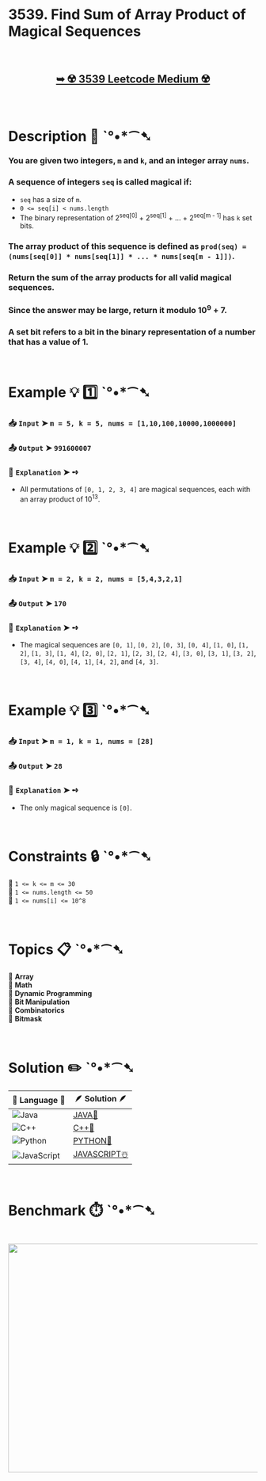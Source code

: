 # 3539. Find Sum of Array Product of Magical Sequences

</br>

<h2 align="center"> 

<a href="https://leetcode.com/problems/find-sum-of-array-product-of-magical-sequences/description/?envType=daily-question&envId=2025-10-12"><strong>➥ ☢️ 3539 Leetcode Medium ☢️ </strong></a>
</h2>

</br>

# Description 📜 ˋ°•*⁀➷

### You are given two integers, `m` and `k`, and an integer array `nums`.

### A sequence of integers `seq` is called magical if:

- `seq` has a size of `m`.
- `0 <= seq[i] < nums.length`
- The binary representation of 2<sup>seq[0]</sup> + 2<sup>seq[1]</sup> + ... + 2<sup>seq[m - 1]</sup> has `k` set bits.

### The array product of this sequence is defined as `prod(seq) = (nums[seq[0]] * nums[seq[1]] * ... * nums[seq[m - 1]])`.

### Return the sum of the array products for all valid magical sequences.

### Since the answer may be large, return it modulo 10<sup>9</sup> + 7.

### A set bit refers to a bit in the binary representation of a number that has a value of 1.

</br>

# Example 💡 1️⃣ ˋ°•*⁀➷

  ### 📥 `Input`  ➤ `m = 5, k = 5, nums = [1,10,100,10000,1000000]`

  ### 📤 `Output`  ➤ `991600007`

  ### 🔦 `Explanation`  ➤ ➺

  - All permutations of `[0, 1, 2, 3, 4]` are magical sequences, each with an array product of 10<sup>13</sup>.

</br>

# Example 💡 2️⃣ ˋ°•*⁀➷

  ### 📥 `Input`  ➤ `m = 2, k = 2, nums = [5,4,3,2,1]`

  ### 📤 `Output`  ➤ `170`

  ### 🔦 `Explanation`  ➤ ➺

  - The magical sequences are `[0, 1]`, `[0, 2]`, `[0, 3]`, `[0, 4]`, `[1, 0]`, `[1, 2]`, `[1, 3]`, `[1, 4]`, `[2, 0]`, `[2, 1]`, `[2, 3]`, `[2, 4]`, `[3, 0]`, `[3, 1]`, `[3, 2]`, `[3, 4]`, `[4, 0]`, `[4, 1]`, `[4, 2]`, and `[4, 3]`.

</br>

# Example 💡 3️⃣ ˋ°•*⁀➷

  ### 📥 `Input`  ➤ `m = 1, k = 1, nums = [28]`

  ### 📤 `Output`  ➤ `28`

  ### 🔦 `Explanation`  ➤ ➺

  - The only magical sequence is `[0]`.

</br>

# Constraints 🔒 ˋ°•*⁀➷

🔹 `1 <= k <= m <= 30` </br>
🔹 `1 <= nums.length <= 50` </br>
🔹 `1 <= nums[i] <= 10^8` </br>

</br>

# Topics 📋 ˋ°•*⁀➷

🔸 **Array** </br>
🔸 **Math** </br>
🔸 **Dynamic Programming** </br>
🔸 **Bit Manipulation** </br>
🔸 **Combinatorics** </br>
🔸 **Bitmask** </br>

</br>

# Solution ✏️ ˋ°•*⁀➷

| 📒 Language 📒  | 🪶 Solution 🪶 |
| ------------- | ------------- |
|  ![Java](https://img.shields.io/badge/java-%23ED8B00.svg?style=for-the-badge&logo=openjdk&logoColor=white)  | [JAVA🍁]() |
|  ![C++](https://img.shields.io/badge/c++-%2300599C.svg?style=for-the-badge&logo=c%2B%2B&logoColor=white)  | [C++🎲]()  |
|  ![Python](https://img.shields.io/badge/python-3670A0?style=for-the-badge&logo=python&logoColor=ffdd54)    | [PYTHON🍰]() |
| ![JavaScript](https://img.shields.io/badge/javascript-%23323330.svg?style=for-the-badge&logo=javascript&logoColor=%23F7DF1E)   | [JAVASCRIPT☃️]() |

</br>

# Benchmark ⏱️ ˋ°•*⁀➷

<h1  align="center" >

<img src ="https://github.com/user-attachments/assets/" width = "700px" height="462px" />

</h1>
